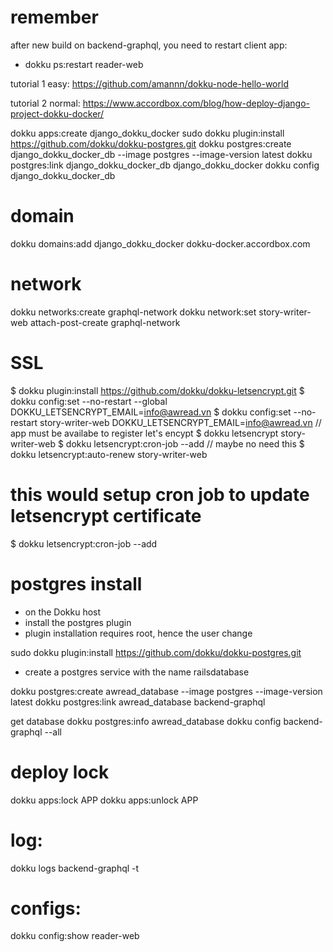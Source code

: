 # remember

after new build on backend-graphql, you need to restart client app:

- dokku ps:restart reader-web

tutorial 1 easy: https://github.com/amannn/dokku-node-hello-world

tutorial 2 normal: https://www.accordbox.com/blog/how-deploy-django-project-dokku-docker/

dokku apps:create django_dokku_docker
sudo dokku plugin:install https://github.com/dokku/dokku-postgres.git
dokku postgres:create django_dokku_docker_db --image postgres --image-version latest
dokku postgres:link django_dokku_docker_db django_dokku_docker
dokku config django_dokku_docker_db

# domain

dokku domains:add django_dokku_docker dokku-docker.accordbox.com

# network

dokku networks:create graphql-network
dokku network:set story-writer-web attach-post-create graphql-network

# SSL

$ dokku plugin:install https://github.com/dokku/dokku-letsencrypt.git
$ dokku config:set --no-restart --global DOKKU_LETSENCRYPT_EMAIL=info@awread.vn
$ dokku config:set --no-restart story-writer-web DOKKU_LETSENCRYPT_EMAIL=info@awread.vn
// app must be availabe to register let's encypt
$ dokku letsencrypt story-writer-web
$ dokku letsencrypt:cron-job --add
// maybe no need this
$ dokku letsencrypt:auto-renew story-writer-web

# this would setup cron job to update letsencrypt certificate

$ dokku letsencrypt:cron-job --add

# postgres install

- on the Dokku host
- install the postgres plugin
- plugin installation requires root, hence the user change

sudo dokku plugin:install https://github.com/dokku/dokku-postgres.git

- create a postgres service with the name railsdatabase

dokku postgres:create awread_database --image postgres --image-version latest
dokku postgres:link awread_database backend-graphql

get database
dokku postgres:info awread_database
dokku config backend-graphql --all

# deploy lock

dokku apps:lock APP
dokku apps:unlock APP

# log:

dokku logs backend-graphql -t

# configs:

dokku config:show reader-web
